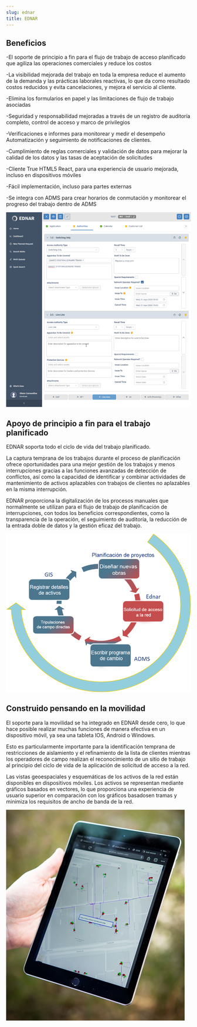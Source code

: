 ```yaml
---
slug: ednar
title: EDNAR
---
```

## Beneficios

-El soporte de principio a fin para el flujo de trabajo de acceso planificado que agiliza las operaciones comerciales y reduce los costos

-La visibilidad mejorada del trabajo en toda la empresa reduce el aumento de la demanda y las prácticas laborales reactivas, lo que da como resultado costos reducidos y evita cancelaciones, y mejora el servicio al cliente.

-Elimina los formularios en papel y las limitaciones de flujo de trabajo asociadas

-Seguridad y responsabilidad mejoradas a través de un registro de auditoría completo, control de acceso y marco de privilegios

-Verificaciones e informes para monitorear y medir el desempeño
Automatización y seguimiento de notificaciones de clientes.

-Cumplimiento de reglas comerciales y validación de datos para mejorar la calidad de los datos y las tasas de aceptación de solicitudes

-Cliente True HTML5 React, para una experiencia de usuario mejorada, incluso en dispositivos móviles

-Fácil implementación, incluso para partes externas

-Se integra con ADMS para crear horarios de conmutación y monitorear el progreso del trabajo dentro de ADMS

![imagen](ednargraphic1.png "alt")


## Apoyo de principio a fin para el trabajo planificado

EDNAR soporta todo el ciclo de vida del trabajo planificado.

La captura temprana de los trabajos durante el proceso de planificación ofrece oportunidades para una mejor gestión de los trabajos y menos interrupciones gracias a las funciones avanzadas de detección de conflictos, así como la capacidad de identificar y combinar actividades de mantenimiento de activos aplazables con trabajos de clientes no aplazables en la misma interrupción.

EDNAR proporciona la digitalización de los procesos manuales que normalmente se utilizan para el flujo de trabajo de planificación de interrupciones, con todos los beneficios correspondientes, como la transparencia de la operación, el seguimiento de auditoría, la reducción de la entrada doble de datos y la gestión eficaz del trabajo.

![imagen](ednargraphic2.png "alt")

## Construido pensando en la movilidad

El soporte para la movilidad se ha integrado en EDNAR desde cero, lo que hace posible realizar muchas funciones de manera efectiva en un dispositivo móvil, ya sea una tableta IOS, Android o Windows.

Esto es particularmente importante para la identificación temprana de restricciones de aislamiento y el refinamiento de la lista de clientes mientras los operadores de campo realizan el reconocimiento de un sitio de trabajo al principio del ciclo de vida de la aplicación de solicitud de acceso a la red.

Las vistas geoespaciales y esquemáticas de los activos de la red están disponibles en dispositivos móviles. Los activos se representan mediante gráficos basados ​​en vectores, lo que proporciona una experiencia de usuario superior en comparación con los gráficos basados ​​en tramas y minimiza los requisitos de ancho de banda de la red.

![imagen](ednargraphic3.png "alt")
